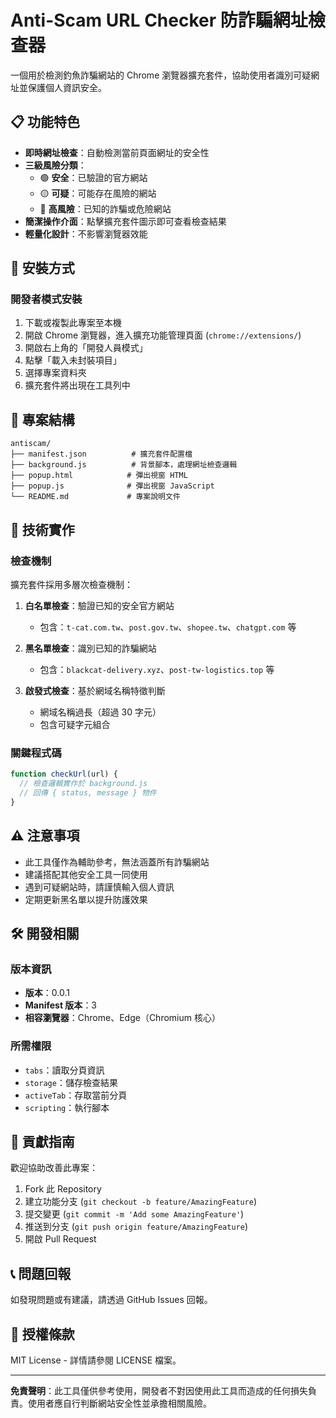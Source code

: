 # Anti-Scam URL Checker 防詐騙網址檢查器

一個用於檢測釣魚詐騙網站的 Chrome 瀏覽器擴充套件，協助使用者識別可疑網址並保護個人資訊安全。

## 📋 功能特色

- **即時網址檢查**：自動檢測當前頁面網址的安全性
- **三級風險分類**：
  - 🟢 **安全**：已驗證的官方網站
  - 🟡 **可疑**：可能存在風險的網站
  - 🔴 **高風險**：已知的詐騙或危險網站
- **簡潔操作介面**：點擊擴充套件圖示即可查看檢查結果
- **輕量化設計**：不影響瀏覽器效能

## 🚀 安裝方式

### 開發者模式安裝

1. 下載或複製此專案至本機
2. 開啟 Chrome 瀏覽器，進入擴充功能管理頁面 (`chrome://extensions/`)
3. 開啟右上角的「開發人員模式」
4. 點擊「載入未封裝項目」
5. 選擇專案資料夾
6. 擴充套件將出現在工具列中

## 📂 專案結構

```
antiscam/
├── manifest.json          # 擴充套件配置檔
├── background.js          # 背景腳本，處理網址檢查邏輯
├── popup.html            # 彈出視窗 HTML
├── popup.js              # 彈出視窗 JavaScript
└── README.md             # 專案說明文件
```

## 🔧 技術實作

### 檢查機制

擴充套件採用多層次檢查機制：

1. **白名單檢查**：驗證已知的安全官方網站
   - 包含：`t-cat.com.tw`、`post.gov.tw`、`shopee.tw`、`chatgpt.com` 等

2. **黑名單檢查**：識別已知的詐騙網站
   - 包含：`blackcat-delivery.xyz`、`post-tw-logistics.top` 等

3. **啟發式檢查**：基於網域名稱特徵判斷
   - 網域名稱過長（超過 30 字元）
   - 包含可疑字元組合

### 關鍵程式碼

```javascript
function checkUrl(url) {
  // 檢查邏輯實作於 background.js
  // 回傳 { status, message } 物件
}
```

## ⚠️ 注意事項

- 此工具僅作為輔助參考，無法涵蓋所有詐騙網站
- 建議搭配其他安全工具一同使用
- 遇到可疑網站時，請謹慎輸入個人資訊
- 定期更新黑名單以提升防護效果

## 🛠️ 開發相關

### 版本資訊
- **版本**：0.0.1
- **Manifest 版本**：3
- **相容瀏覽器**：Chrome、Edge（Chromium 核心）

### 所需權限
- `tabs`：讀取分頁資訊
- `storage`：儲存檢查結果
- `activeTab`：存取當前分頁
- `scripting`：執行腳本

## 🤝 貢獻指南

歡迎協助改善此專案：

1. Fork 此 Repository
2. 建立功能分支 (`git checkout -b feature/AmazingFeature`)
3. 提交變更 (`git commit -m 'Add some AmazingFeature'`)
4. 推送到分支 (`git push origin feature/AmazingFeature`)
5. 開啟 Pull Request

## 📞 問題回報

如發現問題或有建議，請透過 GitHub Issues 回報。

## 📄 授權條款

MIT License - 詳情請參閱 LICENSE 檔案。

---

**免責聲明**：此工具僅供參考使用，開發者不對因使用此工具而造成的任何損失負責。使用者應自行判斷網站安全性並承擔相關風險。
